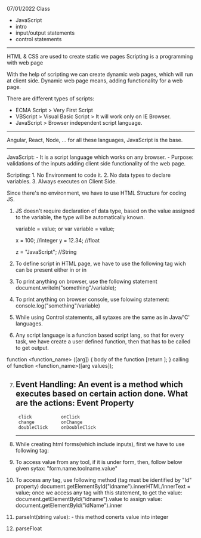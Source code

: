 07/01/2022 Class

- JavaScript
- intro
- input/output statements
- control statements

-------

HTML & CSS are used to create static we pages
Scripting is a programming with web page

With the help of scripting we can create dynamic web pages, which will run at client side.
Dynamic web page means, adding functionality for a web page.

There are different types of scripts:
- ECMA Script > Very First Script 
- VBScript > Visual Basic Script > It will work only on IE Browser.
- JavaScript > Browser independent script language.

-------

Angular, React, Node, ... for all these languages, JavaScript is the base.

-------

JavaScript:
    - It is a script language which works on any browser.
    - Purpose: validations of the inputs
        adding client side functionality of the web page.

Scripting:
    1. No Environment to code it.
    2. No data types to declare variables.
    3. Always executes on Client Side.

Since there's no environment, we have to use HTML Structure for coding JS.

1. JS doesn't require declaration of data type,
 based on the value assigned to the variable, the type will be automatically known.

    variable = value;
    or
    var variable = value;

    x = 100; //integer
    y = 12.34; //float

    z = "JavaScript"; //String

2. To define script in HTML page, we have to use the following tag wich can be present either in <head> or in <body>
<script type ="text/javascript">
    body of the script (becomes JS lang)
</script>


3. To print anything on browser, use the following statement
document.writeln("something"/variable);

4. To print anything on browser console, use folowing statement:
    console.log("something"/variable)

5. While using Control statements, all sytaxes are the same as in Java/'C' languages.

6. Any script language is a function based script lang, so that for every task, we have create a user defined function, then that has to be called to get output.

function <function_name> ([arg])
{
    body of the function
    [return <expression>];
}
calling of function
        <function_name>([arg values]);

7. Event Handling: An event is a method which executes based on certain action done.
What are the actions:
        Event           Property
     -------------------------------
        click           onClick
        change          onChange
        doubleClick     onDoubleClick
     -------------------------------

8. While creating html forms(which include inputs), first we have to use following tag:
    <form name="name of form" method="POST/GET/">
    </form>

9. To access value from any tool, if it is under form, then, follow below given sytax:
"form.name.toolname.value"

10. To access any tag, use following method (tag must be identified by "Id" property)
document.getElementById("idname").innerHTML/innerText = value;
once we access any tag with this statement, 
to get the value:
        document.getElementById("idname").value
to assign value:
        document.getElementById("idName").inner

11. parseInt(string value): - this method conerts value into integer
12. parseFloat